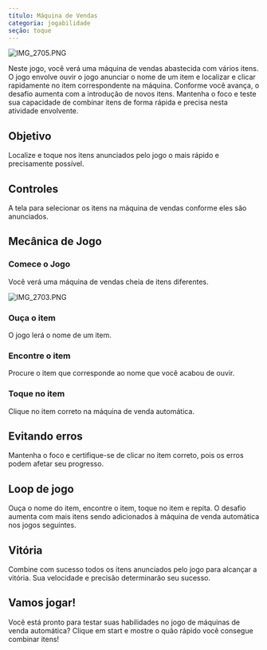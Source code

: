 ```yaml
---
título: Máquina de Vendas
categoria: jogabilidade
seção: toque
---
```

![IMG_2705.PNG](https://help.Studycat.com/hc/article_attachments/34826687209753)

Neste jogo, você verá uma máquina de vendas abastecida com vários itens. O jogo envolve ouvir o jogo anunciar o nome de um item e localizar e clicar rapidamente no item correspondente na máquina. Conforme você avança, o desafio aumenta com a introdução de novos itens. Mantenha o foco e teste sua capacidade de combinar itens de forma rápida e precisa nesta atividade envolvente.

## Objetivo

Localize e toque nos itens anunciados pelo jogo o mais rápido e precisamente possível.

## Controles

A tela para selecionar os itens na máquina de vendas conforme eles são anunciados.

## Mecânica de Jogo

### Comece o Jogo

Você verá uma máquina de vendas cheia de itens diferentes.

![IMG_2703.PNG](https://help.Studycat.com/hc/article_attachments/34826690323225)

### Ouça o item

O jogo lerá o nome de um item.

### Encontre o item

Procure o item que corresponde ao nome que você acabou de ouvir.

### Toque no item

Clique no item correto na máquina de venda automática.

## Evitando erros

Mantenha o foco e certifique-se de clicar no item correto, pois os erros podem afetar seu progresso.

## Loop de jogo

Ouça o nome do item, encontre o item, toque no item e repita. O desafio aumenta com mais itens sendo adicionados à máquina de venda automática nos jogos seguintes.

## Vitória

Combine com sucesso todos os itens anunciados pelo jogo para alcançar a vitória. Sua velocidade e precisão determinarão seu sucesso.

## Vamos jogar!

Você está pronto para testar suas habilidades no jogo de máquinas de venda automática? Clique em start e mostre o quão rápido você consegue combinar itens!